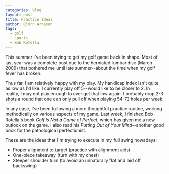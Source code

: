 ```yaml
---
categories: blog
layout: post 
title: Practice Ideas
author: Bjorn Arneson
tags: 
  - golf
  - sports
  - Bob Rotella
---
```


This summer I've been trying to get my golf game back in shape. Most of last year was
a complete bust due to the herniated lumbar disc (March 2009) that bothered me until
late summer--about the time when my golf fever has broken.

Thus far, I am relatively happy with my play. My handicap index isn't quite as low as 
I'd like. I currently play off 5--would like to be closer to 2. In reality, I may not
play enough to ever get that low again. I probably drop 2-3 shots a round that one 
can only pull off when playing 54-72 holes per week.

In any case, I've been following a more thoughtful practice routine, working methodically
on various aspects of my game. Last week, I finished Bob Rotella's book _Golf Is Not a
Game of Perfect_, which has given me a new outlook on the game. I also read his _Putting
Out of Your Mind_--another good book for the pathological perfectionist.

These are the ideas that I'm trying to execute in my full swing nowadays:

- Proper alignment to target (practice with alignment aids)
- One-piece takeaway (turn with my chest)
- Steeper shoulder turn (to avoid an unnaturally flat and laid off backswing)

